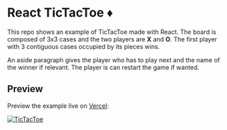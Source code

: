 
# React TicTacToe ♦️

This repo shows an example of TicTacToe made with React. The board is composed of 3x3 cases and the two players are **X** and **O**. The first player with 3 contiguous cases occupied by its pieces wins.

An aside paragraph gives the player who has to play next and the name of the winner if relevant. The player is can restart the game if wanted.

## Preview

Preview the example live on [Vercel](https://tictactoe-smoky.vercel.app/):

[![TicTacToe](https://github.com/freddy-turtle/tictactoe/blob/main/tictactoe_capture.png?raw=true)](https://tictactoe-smoky.vercel.app/)


  
